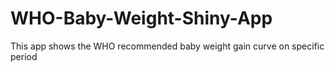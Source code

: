 # WHO-Baby-Weight-Shiny-App
This app shows the WHO recommended baby weight gain curve on specific period
